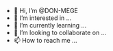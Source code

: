 - 👋 Hi, I’m @DON-MEGE
- 👀 I’m interested in ...
- 🌱 I’m currently learning ...
- 💞️ I’m looking to collaborate on ...
- 📫 How to reach me ...

<!---
DON-MEGE/DON-MEGE is a ✨ special ✨ repository because its `README.md` (this file) appears on your GitHub profile.
You can click the Preview link to take a look at your changes.
--->
